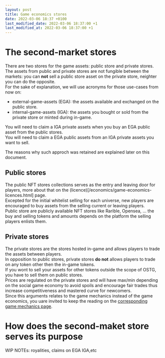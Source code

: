 ```yaml
---
layout: post
title: Game economics stores
date: 2022-03-06 18:37 +0100
last_modified_date: 2022-03-06 18:37:00 +1
last_modified_at: 2022-03-06 18:37:00 +1
---
```


# The second-market stores

There are two stores for the game assets: public store and private stores.  
The assets from public and private stores are not fungible between the markets: you can **not** sell a public store asset on the private store, neighter you can do the opposite.  
For the sake of explanation, we will use acronyms for those use-cases from now on:
 - external-game-assets (EGA): the assets available and exchanged on the public store.
 - internal-game-assets (IGA): the assets you bought or sold from the private store or minted during in-game.
  
You will need to claim a IGA private assets when you buy an EGA public asset from the public stores.  
You will need to claim a EGA public assets from an IGA private assets you want to sell.  

The reasons why such approch was retained are explained later on this document.

## Public stores

The public NFT stores collections serves as the entry and leaving door for players, more about that on the (licence)[/economics/game-economics-licences.html] page.  
Excepted for the initial whitelist selling for each universe, new players are encouraged to buy assets from the selling current or leaving players.  
Public store are publicly available NFT stores like Rarible, Opensea, ... the buy and selling tokens and amounts depends on the platform the selling players enlists them.

## Private stores

The private stores are the stores hosted in-game and allows players to trade the assets between players.  
In opposition to public stores, private stores **do not** allows players to trade on any token other then the in-game tokens.  
If you wont to sell your assets for other tokens outside the scope of OSTG, you have to sell them on public stores.  
Prices are regulated on the private stores and will have max/min depending on the social game economy to avoid spoils and encourage fair trades thus increase competitiveness and mastered curve for newcomers.  
Since this arguments relates to the game mechanics instead of the game economics, you uare invited to keep the reading on the [corresponding game mechanics page](/mechanics/game-mechanics-stores.html).

# How does the second-maket store serves its purpose

WIP
NOTEs: royalities, claims on EGA IGA,etc
